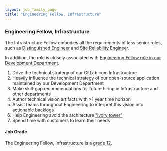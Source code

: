 ```yaml
---
layout: job_family_page
title: "Engineering Fellow, Infrastructure"
---
```


### Engineering Fellow, Infrastructure

The Infrastructure Fellow embodies all the requirements of less senior roles, such as [Distinguished Engineer](/job-families/engineering/infrastructure/distinguished-engineer/) and [Site Reliability Engineer](/job-families/engineering/infrastructure/site-reliability-engineer).

In addition, the role is closely associated with [Engineering Fellow role in our Development Department](/job-families/engineering/backend-engineer/#engineering-fellow).

1. Drive the technical strategy of our GitLab.com Infrastructure
1. Heavily influence the technical strategy of our open-source application maintained by our Development Department
1. Make skill-gap recommendations for future hiring in Infrastructure and other departments
1. Author technical vision artifacts with >1 year time horizon
1. Assist teams throughout Engineering to interpret this vision into actionable backlogs
1. Help Engineering avoid the architecture ["ivory tower"](https://en.wikipedia.org/wiki/Ivory_tower)
1. Spend time with customers to learn their needs

#### Job Grade 

The Engineering Fellow, Infrastructure is a [grade 12](/handbook/total-rewards/compensation/compensation-calculator/#gitlab-job-grades).
